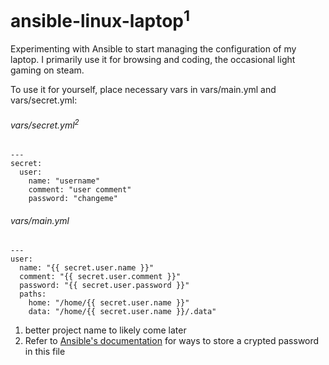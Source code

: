 # ansible-linux-laptop<sup>1</sup>

Experimenting with Ansible to start managing the configuration of my laptop.
I primarily use it for browsing and coding, the occasional light gaming on steam.

To use it for yourself, place necessary vars in vars/main.yml and vars/secret.yml:

###### vars/secret.yml<sup>2</sup>

```
---
secret:
  user:
    name: "username"
    comment: "user comment"
    password: "changeme"
```

###### vars/main.yml

```
---
user:
  name: "{{ secret.user.name }}"
  comment: "{{ secret.user.comment }}"
  password: "{{ secret.user.password }}"
  paths:
    home: "/home/{{ secret.user.name }}"
    data: "/home/{{ secret.user.name }}/.data"
```









1. better project name to likely come later
2. Refer to [Ansible's documentation](http://docs.ansible.com/ansible/latest/faq.html#how-do-i-generate-crypted-passwords-for-the-user-module) for ways to store a crypted password in this file
